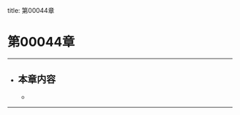 title: 第00044章
# 第00044章
-------------------------------------------------
- 本章内容
    - 
    - 
-------------------------------------------------
